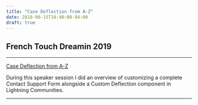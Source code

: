 ```yaml
---
title: "Case Deflection from A-Z"
date: 2018-06-15T16:40:00-04:00
draft: true
---
```


## French Touch Dreamin 2019

---

[Case Deflection from A-Z](http://frenchtouchdreamin.com/index.php/sessions/web2case-and-case-deflection-in-lightning-communities-from-out-of-the-box-to-full-blown-custom/)

During this speaker session I did an overview of customizing a complete Contact Support Form alongside a Custom Deflection component in Lightning Communities.

---


